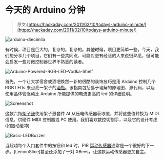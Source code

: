 # 今天的 Arduino 分钟

> 原文:[https://hackaday.com/2011/02/10/todays-arduino-minute/](https://hackaday.com/2011/02/10/todays-arduino-minute/)

![](../Images/bd27940d1f66dcf3ae3fbb7d96b6963c.png "arduino-diecimila")

有时候，项目是巨大的，复杂的，复杂的。其他时候，项目更简单一些。今天，我们想分享几个项目，它们有一些共同点，可能对更有经验的人来说很熟悉，但可能会启发一些对微控制器世界不熟悉的读者。

![](../Images/41bc11c256cb0b354c35adb22e8f73bb.png "Arduino-Powered-RGB-LED-Vodka-Shelf")

首先，一个让大学宿舍或酒吧焕然一新的很酷的装饰技巧是用 Arduino 控制几个 RGB LEDs 来点亮一架子的[酒瓶](http://www.instructables.com/id/Arduino-Powered-RGB-LED-Vodka-Shelf/)。该指南包括易于理解的原理图、源代码，以及使用晶体管驱动比 Arduino 所能提供的电流更高的 led 的详细说明。

![](../Images/c6c11798bb2c8376bc1340c685f0d3da.png "Screenshot")

这款六指[架子鼓](http://www.spikenzielabs.com/blog/?p=277)使用架子鼓套件 AI 从压电传感器获取值，并将这些值转换为 MIDI 信息，供硬件 MIDI 控制器或 PC 使用。我们喜欢数控切割手，以及它的设计考虑(如振动缓冲)

![](../Images/dd5fec118419d7eb74e9baa246217203.png "Basic-LEDBuzzer")

当超越每个入门套件中的按钮和 led 时，PIR [运动传感器](http://www.instructables.com/id/Arduino-Controlled-Motion-Sensor/)通常是一个很好的下一步。[LemonSlice]甚至还添加了一对 XBees，让这款运动传感器更加自主。